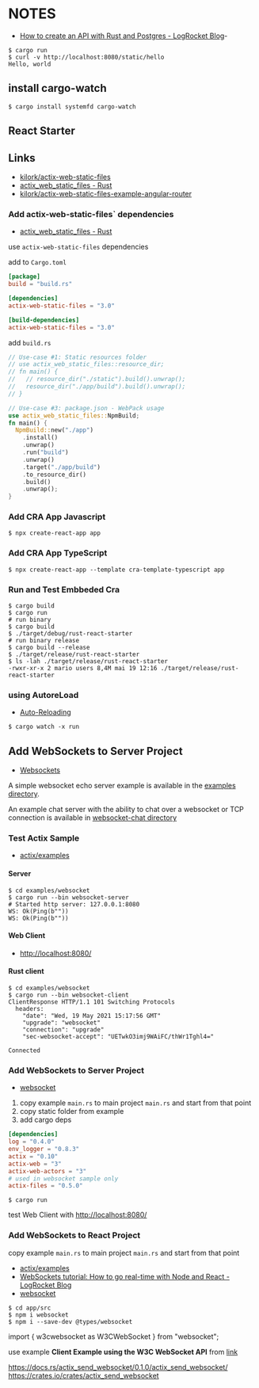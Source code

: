 # NOTES

- [How to create an API with Rust and Postgres - LogRocket Blog](https://blog.logrocket.com/create-a-backend-api-with-rust-and-postgres/)- 

```shell
$ cargo run
$ curl -v http://localhost:8080/static/hello
Hello, world
```

## install cargo-watch

```shell
$ cargo install systemfd cargo-watch
```

## React Starter

## Links

- [kilork/actix-web-static-files](https://github.com/kilork/actix-web-static-files)
- [actix_web_static_files - Rust](https://docs.rs/actix-web-static-files/3.0.5/actix_web_static_files/index.html?search=#use-case-3-packagejson---webpack-usage)
- [kilork/actix-web-static-files-example-angular-router](https://github.com/kilork/actix-web-static-files-example-angular-router)

### Add actix-web-static-files` dependencies

- [actix_web_static_files - Rust](https://docs.rs/actix-web-static-files/3.0.5/actix_web_static_files/index.html#actix-web-static-files-as-resources-support)

use `actix-web-static-files` dependencies

add to `Cargo.toml`

```toml
[package]
build = "build.rs"

[dependencies]
actix-web-static-files = "3.0"

[build-dependencies]
actix-web-static-files = "3.0"
```

add `build.rs`

```rust
// Use-case #1: Static resources folder
// use actix_web_static_files::resource_dir;
// fn main() {
//   // resource_dir("./static").build().unwrap();
//   resource_dir("./app/build").build().unwrap();
// }

// Use-case #3: package.json - WebPack usage
use actix_web_static_files::NpmBuild;
fn main() {
  NpmBuild::new("./app")
    .install()
    .unwrap()
    .run("build")
    .unwrap()
    .target("./app/build")
    .to_resource_dir()
    .build()
    .unwrap();
}
```

### Add CRA App Javascript

```shell
$ npx create-react-app app
```

### Add CRA App TypeScript

```shell
$ npx create-react-app --template cra-template-typescript app
```

### Run and Test Embbeded Cra

```shell
$ cargo build
$ cargo run
# run binary
$ cargo build
$ ./target/debug/rust-react-starter
# run binary release
$ cargo build --release
$ ./target/release/rust-react-starter
$ ls -lah ./target/release/rust-react-starter 
-rwxr-xr-x 2 mario users 8,4M mai 19 12:16 ./target/release/rust-react-starter
```

### using AutoreLoad

- [Auto-Reloading](https://actix.rs/docs/autoreload/)

```shell
$ cargo watch -x run
```

## Add WebSockets to Server Project

- [Websockets](https://actix.rs/docs/websockets/)

A simple websocket echo server example is available in the [examples directory](https://github.com/actix/examples/tree/master/websockets/websocket).

An example chat server with the ability to chat over a websocket or TCP connection is available in [websocket-chat directory](https://github.com/actix/examples/tree/master/websockets/chat)

### Test Actix Sample

- [actix/examples](https://github.com/actix/examples/tree/master/websockets/websocket)

#### Server

```shell
$ cd examples/websocket
$ cargo run --bin websocket-server
# Started http server: 127.0.0.1:8080
WS: Ok(Ping(b""))
WS: Ok(Ping(b""))
```

#### Web Client

- [http://localhost:8080/](http://localhost:8080/)

#### Rust client

```shell
$ cd examples/websocket
$ cargo run --bin websocket-client
ClientResponse HTTP/1.1 101 Switching Protocols
  headers:
    "date": "Wed, 19 May 2021 15:17:56 GMT"
    "upgrade": "websocket"
    "connection": "upgrade"
    "sec-websocket-accept": "UETwkO3imj9WAiFC/thWr1Tghl4="

Connected
```

### Add WebSockets to Server Project

- [websocket](https://www.npmjs.com/package/websocket)

1. copy example `main.rs`  to main project `main.rs` and start from that point
2. copy static folder from example
3. add cargo deps

```toml
[dependencies]
log = "0.4.0"
env_logger = "0.8.3"
actix = "0.10"
actix-web = "3"
actix-web-actors = "3"
# used in websocket sample only
actix-files = "0.5.0"
```

```shell
$ cargo run
```

test Web Client with [http://localhost:8080/](http://localhost:8080/)


### Add WebSockets to React Project

copy example `main.rs`  to main project `main.rs` and start from that point

- [actix/examples](https://github.com/actix/examples/tree/master/websockets/websocket)
- [WebSockets tutorial: How to go real-time with Node and React - LogRocket Blog](https://blog.logrocket.com/websockets-tutorial-how-to-go-real-time-with-node-and-react-8e4693fbf843/)
- [websocket](https://www.npmjs.com/package/websocket)

```shell
$ cd app/src
$ npm i websocket
$ npm i --save-dev @types/websocket
```

import { w3cwebsocket as W3CWebSocket } from "websocket";

use example **Client Example using the W3C WebSocket API** from [link](https://www.npmjs.com/package/websocket)






https://docs.rs/actix_send_websocket/0.1.0/actix_send_websocket/
https://crates.io/crates/actix_send_websocket